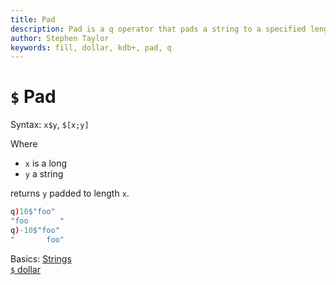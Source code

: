 ```yaml
---
title: Pad
description: Pad is a q operator that pads a string to a specified length.
author: Stephen Taylor
keywords: fill, dollar, kdb+, pad, q
---
```

# `$` Pad



Syntax: `x$y`, `$[x;y]` 

Where 

-   `x` is a long
-   `y` a string

returns `y` padded to length `x`.

```q
q)10$"foo"
"foo       "
q)-10$"foo"
"       foo"
```

<i class="far fa-hand-point-right"></i> 
Basics: [Strings](../basics/strings.md)  
[`$` dollar](overloads.md#dollar)